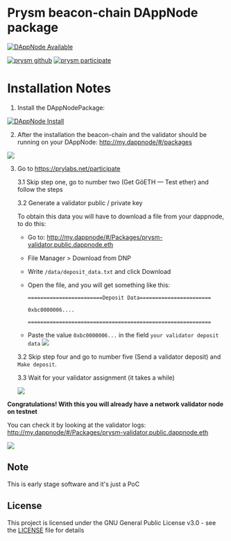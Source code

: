 # Prysm beacon-chain DAppNode package

[![DAppNode Available](https://img.shields.io/badge/DAppNode-Available-brightgreen.svg)](http://my.dappnode/#/installer/%2Fipfs%2FQmZQ35roYu64Pb6kohzNVpSHoSGcCV1wx5KBRJSrFg5Zgu)

[![prysm github](https://img.shields.io/badge/prysm-Github-blue.svg)](https://prylabs.net/)
[![prysm participate](https://img.shields.io/badge/prysm-participate-753a88.svg)](https://prylabs.net/participate)

# Installation Notes

1. Install the DAppNodePackage: 

[![DAppNode Install](https://img.shields.io/badge/DAppNode-Install-blue.svg)](http://my.dappnode/#/installer/%2Fipfs%2FQmZQ35roYu64Pb6kohzNVpSHoSGcCV1wx5KBRJSrFg5Zgu)

2. After the installation the beacon-chain and the validator should be running on your DAppNode: http://my.dappnode/#/packages

![](https://i.imgur.com/11y8pgQ.png)

3. Go to https://prylabs.net/participate

    3.1 Skip step one, go to number two (Get GöETH — Test ether) and follow the steps

    3.2 Generate a validator public / private key

    To obtain this data you will have to download a file from your dappnode, to do this:

    * Go to: http://my.dappnode/#/Packages/prysm-validator.public.dappnode.eth
    * File Manager > Download from DNP 
    * Write `/data/deposit_data.txt` and click Download
    * Open the file, and you will get something like this:

        ```
        ========================Deposit Data=======================

        0xbc0000006....

        ===========================================================
        ```
    * Paste the value `0xbc0000006...` in the field `your validator deposit data`
   ![](https://i.imgur.com/mZVLC6u.png)
   
    3.2 Skip step four and go to number five (Send a validator deposit) and `Make deposit`.

    3.3 Wait for your validator assignment (it takes a while)
    
    ![](https://i.imgur.com/fmDspYw.png)
    
    
**Congratulations! With this you will already have a network validator node on testnet**

You can check it by looking at the validator logs: http://my.dappnode/#/Packages/prysm-validator.public.dappnode.eth

![](https://i.imgur.com/Sfq88es.png)


## Note

This is early stage software and it's just a PoC

## License

This project is licensed under the GNU General Public License v3.0 - see the [LICENSE](LICENSE) file for details
